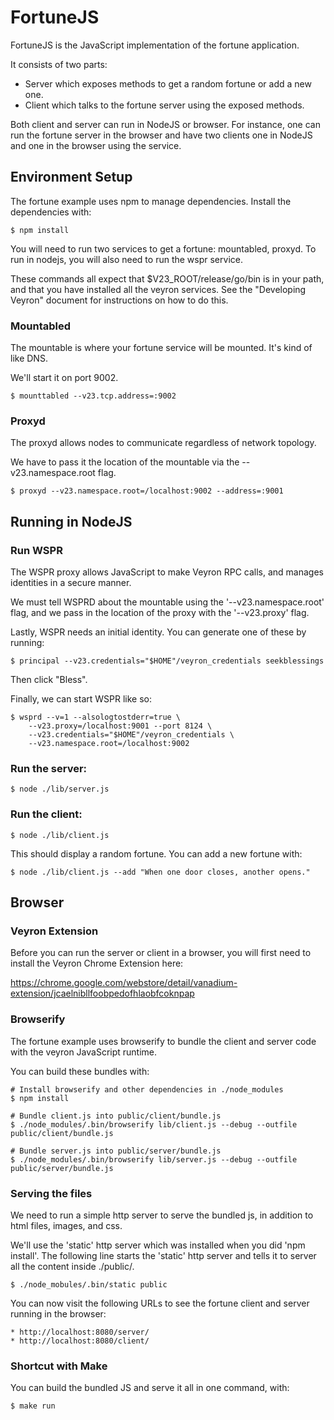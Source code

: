# FortuneJS
FortuneJS is the JavaScript implementation of the fortune application.

It consists of two parts:
* Server which exposes methods to get a random fortune or add a new one.
* Client which talks to the fortune server using the exposed methods.

Both client and server can run in NodeJS or browser.  For instance, one can run
the fortune server in the browser and have two clients one in NodeJS and one in
the browser using the service.

## Environment Setup

The fortune example uses npm to manage dependencies.  Install the dependencies with:

    $ npm install

You will need to run two services to get a fortune: mountabled, proxyd.  To run
in nodejs, you will also need to run the wspr service.

These commands all expect that $V23_ROOT/release/go/bin is in your path, and
that you have installed all the veyron services.  See the "Developing Veyron"
document for instructions on how to do this.

### Mountabled

The mountable is where your fortune service will be mounted. It's kind of like DNS.

We'll start it on port 9002.

    $ mounttabled --v23.tcp.address=:9002

### Proxyd

The proxyd allows nodes to communicate regardless of network topology.

We have to pass it the location of the mountable via the
--v23.namespace.root flag.

    $ proxyd --v23.namespace.root=/localhost:9002 --address=:9001

## Running in NodeJS

### Run WSPR

The WSPR proxy allows JavaScript to make Veyron RPC calls, and manages
identities in a secure manner.

We must tell WSPRD about the mountable using the '--v23.namespace.root'
flag, and we pass in the location of the proxy with the '--v23.proxy' flag.

Lastly, WSPR needs an initial identity.  You can generate one of these by running:

    $ principal --v23.credentials="$HOME"/veyron_credentials seekblessings

Then click "Bless".

Finally, we can start WSPR like so:

    $ wsprd --v=1 --alsologtostderr=true \
        --v23.proxy=/localhost:9001 --port 8124 \
        --v23.credentials="$HOME"/veyron_credentials \
        --v23.namespace.root=/localhost:9002

### Run the server:

    $ node ./lib/server.js

### Run the client:

    $ node ./lib/client.js

This should display a random fortune.  You can add a new fortune with:

    $ node ./lib/client.js --add "When one door closes, another opens."


## Browser

### Veyron Extension

Before you can run the server or client in a browser, you will first need to
install the Veyron Chrome Extension here:

https://chrome.google.com/webstore/detail/vanadium-extension/jcaelnibllfoobpedofhlaobfcoknpap


### Browserify

The fortune example uses browserify to bundle the client and server code with
the veyron JavaScript runtime.

You can build these bundles with:

    # Install browserify and other dependencies in ./node_modules
    $ npm install

    # Bundle client.js into public/client/bundle.js
    $ ./node_modules/.bin/browserify lib/client.js --debug --outfile public/client/bundle.js

    # Bundle server.js into public/server/bundle.js
    $ ./node_modules/.bin/browserify lib/server.js --debug --outfile public/server/bundle.js

### Serving the files

We need to run a simple http server to serve the bundled js, in addition to
html files, images, and css.

We'll use the 'static' http server which was installed when you did 'npm
install'.  The following line starts the 'static' http server and tells it to
server all the content inside ./public/.

    $ ./node_mobules/.bin/static public

You can now visit the following URLs to see the fortune client and server running in the browser:

    * http://localhost:8080/server/
    * http://localhost:8080/client/

### Shortcut with Make

You can build the bundled JS and serve it all in one command, with:

    $ make run
